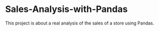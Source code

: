 # Sales-Analysis-with-Pandas
This project is about a real analysis of the sales of a store using Pandas.

